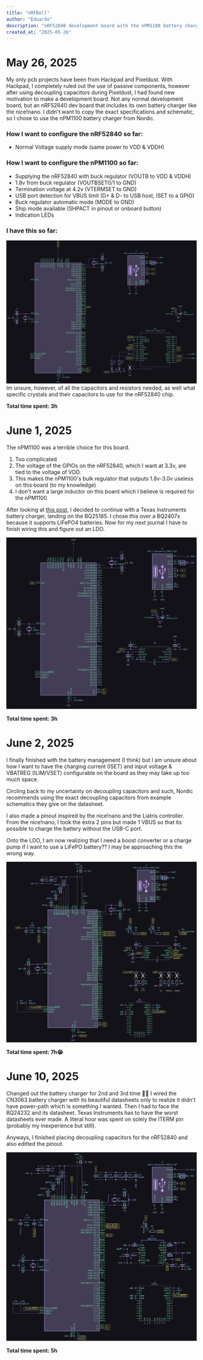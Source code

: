 ```yaml
---
title: "nRFBell"
author: "Eduardo"
description: "nRF52840 development board with the nPM1100 battery charger, inspired by the nice!nano & Supermini nRF52840"
created_at: "2025-05-26"
---
```


# May 26, 2025
My only pcb projects have been from Hackpad and Pixeldust. With Hackpad, I completely ruled out the use of passive components, however after using decoupling capacitors during Pixeldust, I had found new motivation to make a development board. Not any normal development board, but an nRF52840 dev board that includes its own battery charger like the nice!nano. I didn't want to copy the exact specifications and schematic, so I chose to use the nPM1100 battery charger from Nordic.

### How I want to configure the nRF52840 so far:
- Normal Voltage supply mode (same power to VDD & VDDH)

### How I want to configure the nPM1100 so far:
- Supplying the nRF52840 with buck regulator (VOUTB to VDD & VDDH) 
- 1.8v from buck regulator (VOUTBSET0/1 to GND)
- Termination voltage at 4.2v (VTERMSET to GND)
- USB port detection for VBUS limit (D+ & D- to USB host, ISET to a GPIO)
- Buck regulator automatic mode (MODE to GND)
- Ship mode available (SHPACT in pinout or onboard button)
- Indication LEDs

### I have this so far:
![May 26 schematic](journalimages\May26.png)
Im unsure, however, of all the capacitors and resistors needed, as well what specific crystals and their capacitors to use for the nRF52840 chip.

**Total time spent: 3h**

# June 1, 2025
The nPM1100 was a terrible choice for this board.
1. Too complicated
2. The voltage of the GPIOs on the nRF52840, which I want at 3.3v, are tied to the voltage of VDD.
3. This makes the nPM1100's bulk regulator that outputs 1.8v-3.0v useless on this board (to my knowledge)
4. I don't want a large inductor on this board which I believe is required for the nPM1100

After looking at [this post](https://www.reddit.com/r/embedded/comments/1c180l2/which_is_your_favorite_battery_charging_and/), I decided to continue with a Texas Instruments battery charger, landing on the BQ25185.
I chose this over a BQ2407x because it supports LiFePO4 batteries.
Now for my next journal I have to finish wiring this and figure out an LDO.

![June 1 schematic](journalimages\June1.png)

**Total time spent: 3h**

# June 2, 2025
I finally finished with the battery management (I think) but I am unsure about how I want to have the charging current (ISET) and input voltage & VBATREG (ILIM/VSET) configurable on the board as they may take up too much space.

Circling back to my uncertainty on decoupling capacitors and such, Nordic recommends using the exact decoupling capacitors from example schematics they give on the datasheet.

I also made a pinout inspired by the nice!nano and the Liatris controller. From the nice!nano, I took the extra 2 pins but made 1 VBUS so that its possible to charge the battery without the USB-C port.

Onto the LDO, I am now realizing that I need a boost converter or a charge pump if I want to use a LiFePO battery?? I may be approaching this the wrong way.

![June 2 schematic](journalimages\June2.png)

**Total time spent: 7h😭**

# June 10, 2025
Changed out the battery charger for 2nd and 3rd time 🏴‍☠️
I wired the CN3063 battery charger with its beautiful datasheets only to realize it didn't have power-path which is something I wanted.
Then I had to face the BQ24232 and its datasheet. Texas Instruments has to have the worst datasheets ever made. A literal hour was spent on solely the ITERM pin (probably my inexperience but still).

Anyways, I finished placing decoupling capacitors for the nRF52840 and also editted the pinout.

![June 10 schematic](journalimages\June10.png)

**Total time spent: 5h**